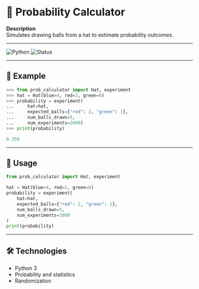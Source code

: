 # 🎲 Probability Calculator

**Description**  
Simulates drawing balls from a hat to estimate probability outcomes.

---

![Python](https://img.shields.io/badge/Python-3-blue?logo=python&logoColor=white)
![Status](https://img.shields.io/badge/Progress-In%20progress-orange)

---

## 📂 Example

```python
>>> from prob_calculator import Hat, experiment
>>> hat = Hat(blue=4, red=2, green=6)
>>> probability = experiment(
...     hat=hat,
...     expected_balls={"red": 2, "green": 1},
...     num_balls_drawn=5,
...     num_experiments=2000)
>>> print(probability)

0.356
```

---

## 🚀 Usage
```python
from prob_calculator import Hat, experiment

hat = Hat(blue=4, red=2, green=6)
probability = experiment(
    hat=hat,
    expected_balls={"red": 2, "green": 1},
    num_balls_drawn=5,
    num_experiments=2000
)
print(probability)
```

---

## 🛠️ Technologies
- Python 3
- Probability and statistics
- Randomization
